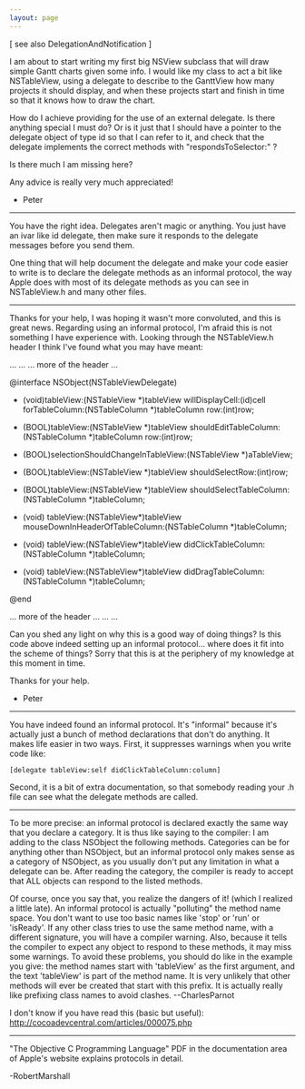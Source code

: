 ```yaml
---
layout: page
---
```


[ see also DelegationAndNotification ]

I am about to start writing my first big NSView subclass that will draw simple Gantt charts given some info. I would like my class to act a bit like NSTableView, using a delegate to describe to the GanttView how many projects it should display, and when these projects start and finish in time so that it knows how to draw the chart.

How do I achieve providing for the use of an external delegate. Is there anything special I must do? Or is it just that I should have a pointer to the delegate object of type id so that I can refer to it, and check that the delegate implements the correct methods with "respondsToSelector:" ?

Is there much I am missing here?

Any advice is really very much appreciated!

- Peter

----

You have the right idea. Delegates aren't magic or anything. You just have an ivar like     id delegate, then make sure it responds to the delegate messages before you send them.

One thing that will help document the delegate and make your code easier to write is to declare the delegate methods as an informal protocol, the way Apple does with most of its delegate methods as you can see in NSTableView.h and many other files.

----

Thanks for your help, I was hoping it wasn't more convoluted, and this is great news. Regarding using an informal protocol, I'm afraid this is not something I have experience with. Looking through the NSTableView.h header I think I've found what you may have meant:

    

...
...
... more of the header ...

@interface NSObject(NSTableViewDelegate)

- (void)tableView:(NSTableView *)tableView willDisplayCell:(id)cell forTableColumn:(NSTableColumn *)tableColumn row:(int)row;
- (BOOL)tableView:(NSTableView *)tableView shouldEditTableColumn:(NSTableColumn *)tableColumn row:(int)row;
- (BOOL)selectionShouldChangeInTableView:(NSTableView *)aTableView;
- (BOOL)tableView:(NSTableView *)tableView shouldSelectRow:(int)row;
- (BOOL)tableView:(NSTableView *)tableView shouldSelectTableColumn:(NSTableColumn *)tableColumn;

- (void) tableView:(NSTableView*)tableView mouseDownInHeaderOfTableColumn:(NSTableColumn *)tableColumn;
- (void) tableView:(NSTableView*)tableView didClickTableColumn:(NSTableColumn *)tableColumn;
- (void) tableView:(NSTableView*)tableView didDragTableColumn:(NSTableColumn *)tableColumn;

@end

... more of the header ...
...
...



Can you shed any light on why this is a good way of doing things? Is this code above indeed setting up an informal protocol... where does it fit into the scheme of things? Sorry that this is at the periphery of my knowledge at this moment in time.

Thanks for your help.

- Peter

----

You have indeed found an informal protocol. It's "informal" because it's actually just a bunch of method declarations that don't do anything. It makes life easier in two ways. First, it suppresses warnings when you write code like:

    [delegate tableView:self didClickTableColumn:column]

Second, it is a bit of extra documentation, so that somebody reading your .h file can see what the delegate methods are called.

----
To be more precise: an informal protocol is declared exactly the same way that you declare a category. It is thus like saying to the compiler: I am adding to the class     NSObject the following methods.
Categories can be for anything other than     NSObject, but an informal protocol only makes sense as a category of     NSObject, as you usually don't put any limitation in what a delegate can be.
After reading the category, the compiler is ready to accept that ALL objects can respond to the listed methods.

Of course, once you say that, you realize the dangers of it!  (which I realized a little late). An informal protocol is actually "polluting" the method name space. You don't want to use too basic names  like 'stop' or 'run' or 'isReady'. If any other class tries to use the same method name, with a different signature, you will have a compiler warning. Also, because it tells the compiler to expect any object to respond to these methods, it may miss some warnings. To avoid these problems, you should do like in the example you give: the method names start with 'tableView' as the first argument, and the text 'tableView' is part of the method name. It is very unlikely that other methods will ever be created that start with this prefix. It is actually really like prefixing class names to avoid clashes. --CharlesParnot

I don't know if you have read this (basic but useful):
http://cocoadevcentral.com/articles/000075.php

----

"The Objective C Programming Language" PDF in the documentation area of Apple's website explains protocols in detail.

-RobertMarshall
